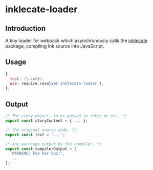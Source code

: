 # inklecate-loader

## Introduction

A tiny loader for webpack which asynchronously calls the [inklecate](/inklecate) package, compiling Ink source into JavaScript.

## Usage

```javascript
{
  test: /\.ink$/,
  use: require.resolve('inklecate-loader'),
},
```

## Output

```javascript
/* The story object, to be passed to inkjs or etc. */
export const storyContent = { ... };

/* The original source code. */
export const text = '...';

/* Any warnings output by the compiler. */
export const compilerOutput = [
  'WARNING: Foo bar baz!',
  ...
];
```
